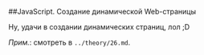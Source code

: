 ##JavaScript. Создание динамической Web-страницы

Ну, удачи в создании динамических страниц, лол ;D

*Прим.*: смотреть в `../theory/26.md`.